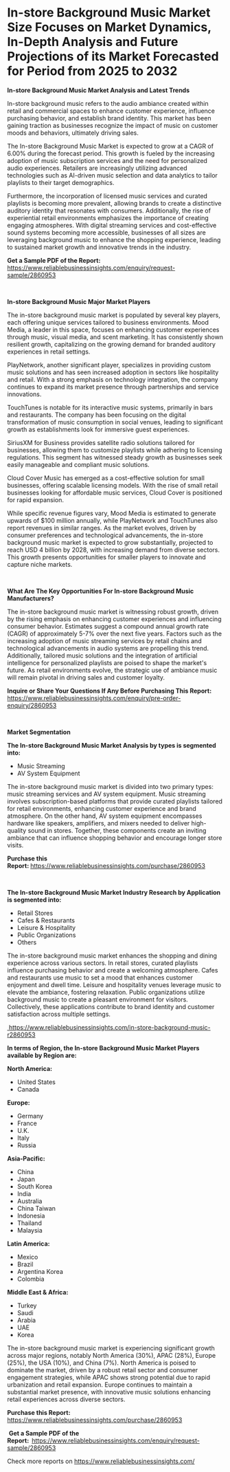 <p><h1>In-store Background Music Market Size Focuses on Market Dynamics, In-Depth Analysis and Future Projections of its Market Forecasted for Period from 2025 to 2032</h1></p><p><strong>In-store Background Music Market Analysis and Latest Trends</strong></p>
<p><p>In-store background music refers to the audio ambiance created within retail and commercial spaces to enhance customer experience, influence purchasing behavior, and establish brand identity. This market has been gaining traction as businesses recognize the impact of music on customer moods and behaviors, ultimately driving sales.</p><p>The In-store Background Music Market is expected to grow at a CAGR of 6.00% during the forecast period. This growth is fueled by the increasing adoption of music subscription services and the need for personalized audio experiences. Retailers are increasingly utilizing advanced technologies such as AI-driven music selection and data analytics to tailor playlists to their target demographics.</p><p>Furthermore, the incorporation of licensed music services and curated playlists is becoming more prevalent, allowing brands to create a distinctive auditory identity that resonates with consumers. Additionally, the rise of experiential retail environments emphasizes the importance of creating engaging atmospheres. With digital streaming services and cost-effective sound systems becoming more accessible, businesses of all sizes are leveraging background music to enhance the shopping experience, leading to sustained market growth and innovative trends in the industry.</p></p>
<p><strong>Get a Sample PDF of the Report:&nbsp;</strong> <a href="https://www.reliablebusinessinsights.com/enquiry/request-sample/2860953?utm_campaign=3253&utm_medium=2&utm_source=Github&utm_content=ia&utm_term=12032025&utm_id=in-store-background-music">https://www.reliablebusinessinsights.com/enquiry/request-sample/2860953</a></p>
<p>&nbsp;</p>
<p><strong>In-store Background Music Major Market Players</strong></p>
<p><p>The in-store background music market is populated by several key players, each offering unique services tailored to business environments. Mood Media, a leader in this space, focuses on enhancing customer experiences through music, visual media, and scent marketing. It has consistently shown resilient growth, capitalizing on the growing demand for branded auditory experiences in retail settings.</p><p>PlayNetwork, another significant player, specializes in providing custom music solutions and has seen increased adoption in sectors like hospitality and retail. With a strong emphasis on technology integration, the company continues to expand its market presence through partnerships and service innovations.</p><p>TouchTunes is notable for its interactive music systems, primarily in bars and restaurants. The company has been focusing on the digital transformation of music consumption in social venues, leading to significant growth as establishments look for immersive guest experiences.</p><p>SiriusXM for Business provides satellite radio solutions tailored for businesses, allowing them to customize playlists while adhering to licensing regulations. This segment has witnessed steady growth as businesses seek easily manageable and compliant music solutions.</p><p>Cloud Cover Music has emerged as a cost-effective solution for small businesses, offering scalable licensing models. With the rise of small retail businesses looking for affordable music services, Cloud Cover is positioned for rapid expansion.</p><p>While specific revenue figures vary, Mood Media is estimated to generate upwards of $100 million annually, while PlayNetwork and TouchTunes also report revenues in similar ranges. As the market evolves, driven by consumer preferences and technological advancements, the in-store background music market is expected to grow substantially, projected to reach USD 4 billion by 2028, with increasing demand from diverse sectors. This growth presents opportunities for smaller players to innovate and capture niche markets.</p></p>
<p>&nbsp;</p>
<p><strong>What Are The Key Opportunities For In-store Background Music Manufacturers?</strong></p>
<p><p>The in-store background music market is witnessing robust growth, driven by the rising emphasis on enhancing customer experiences and influencing consumer behavior. Estimates suggest a compound annual growth rate (CAGR) of approximately 5-7% over the next five years. Factors such as the increasing adoption of music streaming services by retail chains and technological advancements in audio systems are propelling this trend. Additionally, tailored music solutions and the integration of artificial intelligence for personalized playlists are poised to shape the market's future. As retail environments evolve, the strategic use of ambiance music will remain pivotal in driving sales and customer loyalty.</p></p>
<p><strong>Inquire or Share Your Questions If Any Before Purchasing This Report:</strong> <a href="https://www.reliablebusinessinsights.com/enquiry/pre-order-enquiry/2860953?utm_campaign=3253&utm_medium=2&utm_source=Github&utm_content=ia&utm_term=12032025&utm_id=in-store-background-music">https://www.reliablebusinessinsights.com/enquiry/pre-order-enquiry/2860953</a></p>
<p>&nbsp;</p>
<p><strong>Market Segmentation</strong></p>
<p><strong>The In-store Background Music Market Analysis by types is segmented into:</strong></p>
<p><ul><li>Music Streaming</li><li>AV System Equipment</li></ul></p>
<p><p>The in-store background music market is divided into two primary types: music streaming services and AV system equipment. Music streaming involves subscription-based platforms that provide curated playlists tailored for retail environments, enhancing customer experience and brand atmosphere. On the other hand, AV system equipment encompasses hardware like speakers, amplifiers, and mixers needed to deliver high-quality sound in stores. Together, these components create an inviting ambiance that can influence shopping behavior and encourage longer store visits.</p></p>
<p><strong>Purchase this Report:&nbsp;</strong><a href="https://www.reliablebusinessinsights.com/purchase/2860953?utm_campaign=3253&utm_medium=2&utm_source=Github&utm_content=ia&utm_term=12032025&utm_id=in-store-background-music">https://www.reliablebusinessinsights.com/purchase/2860953</a></p>
<p>&nbsp;</p>
<p><strong>The In-store Background Music Market Industry Research by Application is segmented into:</strong></p>
<p><ul><li>Retail Stores</li><li>Cafes & Restaurants</li><li>Leisure & Hospitality</li><li>Public Organizations</li><li>Others</li></ul></p>
<p><p>The in-store background music market enhances the shopping and dining experience across various sectors. In retail stores, curated playlists influence purchasing behavior and create a welcoming atmosphere. Cafes and restaurants use music to set a mood that enhances customer enjoyment and dwell time. Leisure and hospitality venues leverage music to elevate the ambiance, fostering relaxation. Public organizations utilize background music to create a pleasant environment for visitors. Collectively, these applications contribute to brand identity and customer satisfaction across multiple settings.</p></p>
<p><a href="https://www.reliablebusinessinsights.com/in-store-background-music-r2860953?utm_campaign=3253&utm_medium=2&utm_source=Github&utm_content=ia&utm_term=12032025&utm_id=in-store-background-music">&nbsp;https://www.reliablebusinessinsights.com/in-store-background-music-r2860953</a></p>
<p><strong>In terms of Region, the In-store Background Music Market Players available by Region are:</strong></p>
<p>
    <p> <strong> North America: </strong>
        <ul>
            <li>United States</li>
            <li>Canada</li>
        </ul>
        </p> 
    <p> <strong> Europe: </strong>
        <ul>
            <li>Germany</li>
            <li>France</li>
            <li>U.K.</li>
            <li>Italy</li>
            <li>Russia</li>
        </ul>
        </p> 
    <p> <strong> Asia-Pacific: </strong>
        <ul>
            <li>China</li>
            <li>Japan</li>
            <li>South Korea</li>
            <li>India</li>
            <li>Australia</li>
            <li>China Taiwan</li>
            <li>Indonesia</li>
            <li>Thailand</li>
            <li>Malaysia</li>
        </ul>
        </p> 
    <p> <strong> Latin America: </strong>
        <ul>
            <li>Mexico</li>
            <li>Brazil</li>
            <li>Argentina Korea</li>
            <li>Colombia</li>
        </ul>
        </p> 
    <p> <strong> Middle East & Africa: </strong>
        <ul>
            <li>Turkey</li>
            <li>Saudi</li>
            <li>Arabia</li>
            <li>UAE</li>
            <li>Korea</li>
        </ul>
    </p>
    </p>
<p><p>The in-store background music market is experiencing significant growth across major regions, notably North America (30%), APAC (28%), Europe (25%), the USA (10%), and China (7%). North America is poised to dominate the market, driven by a robust retail sector and consumer engagement strategies, while APAC shows strong potential due to rapid urbanization and retail expansion. Europe continues to maintain a substantial market presence, with innovative music solutions enhancing retail experiences across diverse sectors.</p></p>
<p><strong>Purchase this Report: </strong><a href="https://www.reliablebusinessinsights.com/purchase/2860953?utm_campaign=3253&utm_medium=2&utm_source=Github&utm_content=ia&utm_term=12032025&utm_id=in-store-background-music">https://www.reliablebusinessinsights.com/purchase/2860953</a></p>
<p>&nbsp;<strong>Get a Sample PDF of the Report:&nbsp;&nbsp;</strong><a href="https://www.reliablebusinessinsights.com/enquiry/request-sample/2860953?utm_campaign=3253&utm_medium=2&utm_source=Github&utm_content=ia&utm_term=12032025&utm_id=in-store-background-music">https://www.reliablebusinessinsights.com/enquiry/request-sample/2860953</a></p>
<p><strong></strong></p>
<p>Check more reports on <a href="https://www.reliablebusinessinsights.com/?utm_campaign=3253&utm_medium=2&utm_source=Github&utm_content=ia&utm_term=12032025&utm_id=in-store-background-music">https://www.reliablebusinessinsights.com/</a></p>